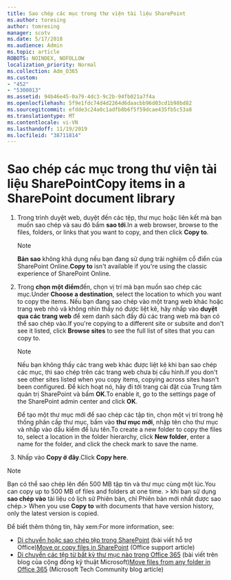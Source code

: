 ```yaml
---
title: Sao chép các mục trong thư viện tài liệu SharePoint
ms.author: toresing
author: tomresing
manager: scotv
ms.date: 5/17/2018
ms.audience: Admin
ms.topic: article
ROBOTS: NOINDEX, NOFOLLOW
localization_priority: Normal
ms.collection: Adm_O365
ms.custom:
- "452"
- "5300013"
ms.assetid: 94b46e45-0a79-4dc3-9c2b-94fb021a7f4a
ms.openlocfilehash: 5f9e1fdc74d4d2264d6daacbb96d03cd1b98bd82
ms.sourcegitcommit: efdde3c24a0c1adfb8b6f5f59dcae435fb5c53a8
ms.translationtype: MT
ms.contentlocale: vi-VN
ms.lasthandoff: 11/19/2019
ms.locfileid: "38711814"
---
```

# <a name="copy-items-in-a-sharepoint-document-library"></a><span data-ttu-id="8c57c-102">Sao chép các mục trong thư viện tài liệu SharePoint</span><span class="sxs-lookup"><span data-stu-id="8c57c-102">Copy items in a SharePoint document library</span></span>

1. <span data-ttu-id="8c57c-103">Trong trình duyệt web, duyệt đến các tệp, thư mục hoặc liên kết mà bạn muốn sao chép và sau đó bấm **sao tới**.</span><span class="sxs-lookup"><span data-stu-id="8c57c-103">In a web browser, browse to the files, folders, or links that you want to copy, and then click **Copy to**.</span></span>

    > [!NOTE]
    > <span data-ttu-id="8c57c-104">**Bản sao** không khả dụng nếu bạn đang sử dụng trải nghiệm cổ điển của SharePoint Online.</span><span class="sxs-lookup"><span data-stu-id="8c57c-104">**Copy to** isn't available if you're using the classic experience of SharePoint Online.</span></span>
  
2. <span data-ttu-id="8c57c-105">Trong **chọn một điểm**đến, chọn vị trí mà bạn muốn sao chép các mục.</span><span class="sxs-lookup"><span data-stu-id="8c57c-105">Under **Choose a destination**, select the location to which you want to copy the items.</span></span> <span data-ttu-id="8c57c-106">Nếu bạn đang sao chép vào một trang web khác hoặc trang web nhỏ và không nhìn thấy nó được liệt kê, hãy nhấp vào **duyệt qua các trang web** để xem danh sách đầy đủ các trang web mà bạn có thể sao chép vào.</span><span class="sxs-lookup"><span data-stu-id="8c57c-106">If you're copying to a different site or subsite and don't see it listed, click **Browse sites** to see the full list of sites that you can copy to.</span></span>

    > [!NOTE]
    > <span data-ttu-id="8c57c-107">Nếu bạn không thấy các trang web khác được liệt kê khi bạn sao chép các mục, thì sao chép trên các trang web chưa bị cấu hình.</span><span class="sxs-lookup"><span data-stu-id="8c57c-107">If you don't see other sites listed when you copy items, copying across sites hasn't been configured.</span></span> <span data-ttu-id="8c57c-108">Để kích hoạt nó, hãy đi tới trang cài đặt của Trung tâm quản trị SharePoint và bấm **OK**.</span><span class="sxs-lookup"><span data-stu-id="8c57c-108">To enable it, go to the settings page of the SharePoint admin center and click **OK**.</span></span>
  
    <span data-ttu-id="8c57c-109">Để tạo một thư mục mới để sao chép các tập tin, chọn một vị trí trong hệ thống phân cấp thư mục, bấm vào **thư mục mới**, nhập tên cho thư mục và nhấp vào dấu kiểm để lưu tên.</span><span class="sxs-lookup"><span data-stu-id="8c57c-109">To create a new folder to copy the files to, select a location in the folder hierarchy, click **New folder**, enter a name for the folder, and click the check mark to save the name.</span></span>

3. <span data-ttu-id="8c57c-110">Nhấp vào **Copy ở đây**.</span><span class="sxs-lookup"><span data-stu-id="8c57c-110">Click **Copy here**.</span></span>

> [!NOTE]
> <span data-ttu-id="8c57c-111">Bạn có thể sao chép lên đến 500 MB tập tin và thư mục cùng một lúc.</span><span class="sxs-lookup"><span data-stu-id="8c57c-111">You can copy up to 500 MB of files and folders at one time.</span></span> <span data-ttu-id="8c57c-112">> khi bạn sử dụng **sao chép vào** tài liệu có lịch sử Phiên bản, chỉ Phiên bản mới nhất được sao chép.</span><span class="sxs-lookup"><span data-stu-id="8c57c-112">>  When you use **Copy to** with documents that have version history, only the latest version is copied.</span></span>
  
<span data-ttu-id="8c57c-113">Để biết thêm thông tin, hãy xem:</span><span class="sxs-lookup"><span data-stu-id="8c57c-113">For more information, see:</span></span>

 - <span data-ttu-id="8c57c-114">[Di chuyển hoặc sao chép tệp trong SharePoint](https://support.office.com/article/move-or-copy-files-in-sharepoint-00e2f483-4df3-46be-a861-1f5f0c1a87bc) (bài viết hỗ trợ Office)</span><span class="sxs-lookup"><span data-stu-id="8c57c-114">[Move or copy files in SharePoint](https://support.office.com/article/move-or-copy-files-in-sharepoint-00e2f483-4df3-46be-a861-1f5f0c1a87bc) (Office support article)</span></span>
 - <span data-ttu-id="8c57c-115">[Di chuyển các tệp từ bất kỳ thư mục nào trong Office 365](https://techcommunity.microsoft.com/t5/Microsoft-SharePoint-Blog/Now-move-files-anywhere-in-Office-365-SharePoint-and-OneDrive/ba-p/146973) (bài viết trên blog của cộng đồng kỹ thuật Microsoft)</span><span class="sxs-lookup"><span data-stu-id="8c57c-115">[Move files from any folder in Office 365](https://techcommunity.microsoft.com/t5/Microsoft-SharePoint-Blog/Now-move-files-anywhere-in-Office-365-SharePoint-and-OneDrive/ba-p/146973) (Microsoft Tech Community blog article)</span></span>   